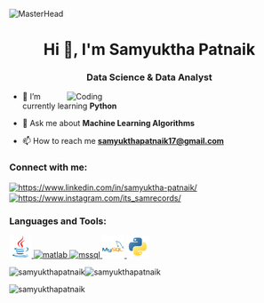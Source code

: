 ![MasterHead](https://miro.medium.com/max/1400/1*RqZtWmB7eMyIbJufBcxlUw.png)
<h1 align="center">Hi 👋, I'm Samyuktha Patnaik</h1>
<h3 align="center">Data Science & Data Analyst</h3>
<img align="right" alt="Coding" width="400" src="https://c.tenor.com/FP3KLUuiKOkAAAAC/computer-typing.gif">



- 🌱 I’m currently learning **Python**

- 💬 Ask me about **Machine Learning Algorithms**

- 📫 How to reach me **samyukthapatnaik17@gmail.com**

<h3 align="left">Connect with me:</h3>
<p align="left">
<a href="https://linkedin.com/in/https://www.linkedin.com/in/samyuktha-patnaik/" target="blank"><img align="center" src="https://raw.githubusercontent.com/rahuldkjain/github-profile-readme-generator/master/src/images/icons/Social/linked-in-alt.svg" alt="https://www.linkedin.com/in/samyuktha-patnaik/" height="30" width="40" /></a>
<a href="https://instagram.com/https://www.instagram.com/its_samrecords/" target="blank"><img align="center" src="https://raw.githubusercontent.com/rahuldkjain/github-profile-readme-generator/master/src/images/icons/Social/instagram.svg" alt="https://www.instagram.com/its_samrecords/" height="30" width="40" /></a>
</p>

<h3 align="left">Languages and Tools:</h3>
<p align="left"> <a href="https://www.java.com" target="_blank" rel="noreferrer"> <img src="https://raw.githubusercontent.com/devicons/devicon/master/icons/java/java-original.svg" alt="java" width="40" height="40"/> </a> <a href="https://www.mathworks.com/" target="_blank" rel="noreferrer"> <img src="https://upload.wikimedia.org/wikipedia/commons/2/21/Matlab_Logo.png" alt="matlab" width="40" height="40"/> </a> <a href="https://www.microsoft.com/en-us/sql-server" target="_blank" rel="noreferrer"> <img src="https://www.svgrepo.com/show/303229/microsoft-sql-server-logo.svg" alt="mssql" width="40" height="40"/> </a> <a href="https://www.mysql.com/" target="_blank" rel="noreferrer"> <img src="https://raw.githubusercontent.com/devicons/devicon/master/icons/mysql/mysql-original-wordmark.svg" alt="mysql" width="40" height="40"/> </a> <a href="https://www.python.org" target="_blank" rel="noreferrer"> <img src="https://raw.githubusercontent.com/devicons/devicon/master/icons/python/python-original.svg" alt="python" width="40" height="40"/> </a> </p>

<p><img align="left" src="https://github-readme-stats.vercel.app/api/top-langs?username=samyukthapatnaik&show_icons=true&locale=en&layout=compact" alt="samyukthapatnaik" /></p>

<p>&nbsp;<img align="left" src="https://github-readme-stats.vercel.app/api?username=samyukthapatnaik&show_icons=true&locale=en" alt="samyukthapatnaik" /></p>

<p><img align="left" src="https://github-readme-streak-stats.herokuapp.com/?user=samyukthapatnaik&" alt="samyukthapatnaik" /></p>
